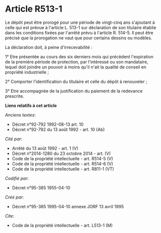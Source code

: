 # Article R513-1

Le dépôt peut être prorogé pour une période de vingt-cinq ans s'ajoutant à celle qui est prévue à l'article L. 513-1 sur
déclaration de son titulaire établie dans les conditions fixées par l'arrêté prévu à l'article R. 514-5. Il peut être précisé
que la prorogation ne vaut que pour certains dessins ou modèles.

La déclaration doit, à peine d'irrecevabilité :

1° Etre présentée au cours des six derniers mois qui précèdent l'expiration de la première période de protection, par
l'intéressé ou son mandataire, lequel doit joindre un pouvoir à moins qu'il n'ait la qualité de conseil en propriété
industrielle ;

2° Comporter l'identification du titulaire et celle du dépôt à renouveler ;

3° Etre accompagnée de la justification du paiement de la redevance prescrite.

**Liens relatifs à cet article**

_Anciens textes_:

  - Décret n°92-792 1992-08-13 art. 10
  - Décret n°92-792 du 13 août 1992 - art. 10 (Ab)

_Cité par_:

  - Arrêté du 13 août 1992 - art. 1 (V)
  - Décret n°2014-1280 du 23 octobre 2014 - art. (V)
  - Code de la propriété intellectuelle - art. R514-5 (V)
  - Code de la propriété intellectuelle - art. R514-6 (V)
  - Code de la propriété intellectuelle - art. R811-1 (VT)

_Codifié par_:

  - Décret n°95-385 1955-04-10

_Créé par_:

  - Décret n°95-385 1995-04-10 annexe JORF 13 avril 1995

_Cite_:

  - Code de la propriété intellectuelle - art. L513-1 (M)
